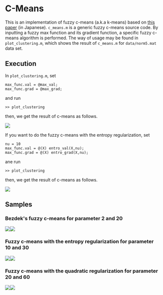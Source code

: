 # C-Means

This is an implementation of fuzzy c-means (a.k.a k-means) based on [this paper](cmeans_dca.pdf) (in Japanese). 
<code>c_means.m</code> is a generic fuzzy c-means source code. 
By inputting a fuzzy max function and its gradient function, a specific fuzzy c-means algorithm is performed.
The way of usage may be found in <code>plot_clustering.m</code>, which shows the result of <code>c_means.m</code> for <code>data/norm5.mat</code> data set.

## Execution

In `plot_clustering.m`, set

    max_func.val = @max_val;
    max_func.grad = @max_grad;
    
and run

    >> plot_clustering
    
then, we get the result of c-means as follows.

![](plot/max.png)

If you want to do the fuzzy c-means with the entropy regularization, set

    nu = 10
    max_func.val = @(X) entro_val(X,nu);
    max_func.grad = @(X) entro_grad(X,nu);
    
ane run

    >> plot_clustering
    
then, we get the result of c-means as follows.

![](plot/entro_nu10.png)

## Samples

### Bezdek's fuzzy c-means for parameter 2 and 20
![](plot/extnorm_nu2.png)![](plot/extnorm_nu20.png)

### Fuzzy c-means with the entropy regularization for parameter 10 and 30
![](plot/entro_nu10.png)![](plot/entro_nu30.png)

### Fuzzy c-means with the quadratic regularization for parameter 20 and 60
![](plot/quad_nu20.png)![](plot/quad_nu60.png)
